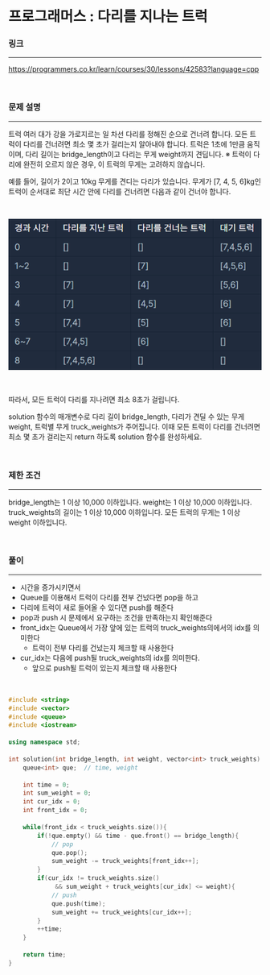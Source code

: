 프로그래머스 : 다리를 지나는 트럭
===
### 링크
---
https://programmers.co.kr/learn/courses/30/lessons/42583?language=cpp

<br>

### 문제 설명
---
트럭 여러 대가 강을 가로지르는 일 차선 다리를 정해진 순으로 건너려 합니다. 모든 트럭이 다리를 건너려면 최소 몇 초가 걸리는지 알아내야 합니다. 트럭은 1초에 1만큼 움직이며, 다리 길이는 bridge_length이고 다리는 무게 weight까지 견딥니다.
※ 트럭이 다리에 완전히 오르지 않은 경우, 이 트럭의 무게는 고려하지 않습니다.

예를 들어, 길이가 2이고 10kg 무게를 견디는 다리가 있습니다. 무게가 [7, 4, 5, 6]kg인 트럭이 순서대로 최단 시간 안에 다리를 건너려면 다음과 같이 건너야 합니다.

<br>

![d](/assets/d.png)

<br>

따라서, 모든 트럭이 다리를 지나려면 최소 8초가 걸립니다.

solution 함수의 매개변수로 다리 길이 bridge_length, 다리가 견딜 수 있는 무게 weight, 트럭별 무게 truck_weights가 주어집니다. 이때 모든 트럭이 다리를 건너려면 최소 몇 초가 걸리는지 return 하도록 solution 함수를 완성하세요.

<br>

### 제한 조건
---
bridge_length는 1 이상 10,000 이하입니다.
weight는 1 이상 10,000 이하입니다.
truck_weights의 길이는 1 이상 10,000 이하입니다.
모든 트럭의 무게는 1 이상 weight 이하입니다.

<br>


### 풀이
---

- 시간을 증가시키면서
- Queue를 이용해서 트럭이 다리를 전부 건넜다면 pop을 하고
- 다리에 트럭이 새로 들어올 수 있다면 push를 해준다
- pop과 push 시 문제에서 요구하는 조건을 만족하는지 확인해준다
- front_idx는 Queue에서 가장 앞에 있는 트럭의 truck_weights의에서의 idx를 의미한다
  - 트럭이 전부 다리를 건넜는지 체크할 때 사용한다
- cur_idx는 다음에 push될 truck_weights의 idx를 의미한다.
  - 앞으로 push될 트럭이 있는지 체크할 때 사용한다

<br>

```c++
#include <string>
#include <vector>
#include <queue>
#include <iostream>

using namespace std;

int solution(int bridge_length, int weight, vector<int> truck_weights) {
    queue<int> que;  // time, weight

    int time = 0;
    int sum_weight = 0;
    int cur_idx = 0;
    int front_idx = 0;

    while(front_idx < truck_weights.size()){
        if(!que.empty() && time - que.front() == bridge_length){
            // pop
            que.pop();
            sum_weight -= truck_weights[front_idx++];
        }
        if(cur_idx != truck_weights.size()
             && sum_weight + truck_weights[cur_idx] <= weight){
            // push
            que.push(time);
            sum_weight += truck_weights[cur_idx++];
        }
        ++time;
    }

    return time;
}
```

<br>
